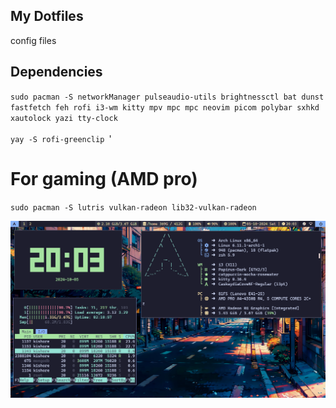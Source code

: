 ## My Dotfiles 
config files
## Dependencies
`sudo pacman -S networkManager pulseaudio-utils brightnessctl bat dunst fastfetch feh rofi i3-wm kitty mpv mpc mpc neovim picom polybar sxhkd xautolock yazi tty-clock` <br/> <br/> 
`yay -S rofi-greenclip `'
# For gaming (AMD pro)
`sudo pacman -S lutris vulkan-radeon lib32-vulkan-radeon`


![catppuccin](https://github.com/KISHOREkevin/.dotfiles/blob/main/output.png)
